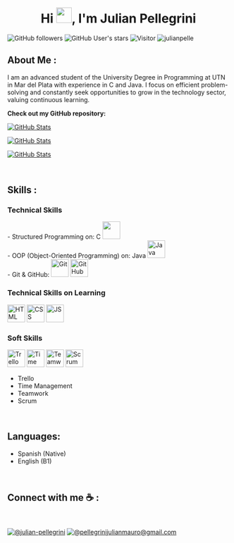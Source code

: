 <h1 align="center">Hi <img src="https://media.giphy.com/media/hvRJCLFzcasrR4ia7z/giphy.gif" width="35">, I'm Julian Pellegrini</h1>

![GitHub followers](https://img.shields.io/github/followers/julianpelle?style=social) ![GitHub User's stars](https://img.shields.io/github/stars/julianpelle?style=social) ![Visitor](https://visitor-badge.laobi.icu/badge?page_id=julianpelle.repoName) <img src="https://komarev.com/ghpvc/?username=julianpelle" alt="julianpelle" />

## About Me :

I am an advanced student of the University Degree in Programming at UTN in Mar del Plata with experience in C and Java. I focus on efficient problem-solving and constantly seek opportunities to grow in the technology sector, valuing continuous learning.

__Check out my GitHub repository:__

<div>
  <p>
    <a href="https://github.com/julianpelle/Sistema_Administrativo_Clubes_Futbol.git">
      <img src="https://github-readme-stats.vercel.app/api/pin/?username=julianpelle&repo=Sistema_Administrativo_Clubes_Futbol" alt="GitHub Stats" />
    </a>
  </p>
</div>


<div>
  <p>
    <a href="https://github.com/julianpelle/Gestion-de-Supermercado-digital.git">
      <img src="https://github-readme-stats.vercel.app/api/pin/?username=julianpelle&repo=Gestion-de-Supermercado-digital" alt="GitHub Stats" />
    </a>
  </p>
</div>


<div>
  <p>
    <a href="https://github.com/julianpelle/Biblioteca-Virtual-.git">
      <img src="https://github-readme-stats.vercel.app/api/pin/?username=julianpelle&repo=Biblioteca-Virtual-" alt="GitHub Stats" />
    </a>
  </p>
</div>
<br>

## Skills :

### Technical Skills
<div>
  - Structured Programming on: C <img src="https://img.icons8.com/color/48/000000/c-programming.png" width="40" height="40" />
  <br>
  - OOP (Object-Oriented Programming) on: Java <img src="https://img.icons8.com/color/48/000000/java-coffee-cup-logo.png" width="40" height="40" alt="Java"/>
  <br>
  - Git & GitHub: <img src="https://img.icons8.com/color/48/000000/git.png" width="40" height="40" alt="Git"/> <img src="https://img.icons8.com/ios-glyphs/48/000000/github.png" width="40" height="40" alt="GitHub"/>
</div>

### Technical Skills on Learning
<div>
   <img src="https://user-images.githubusercontent.com/64439609/212556407-f122dc0e-901c-4df7-960f-29a3b52c5349.png" width="40" height="40" alt="HTML" />
   <img src="https://user-images.githubusercontent.com/64439609/212556203-47a51702-fec1-4275-bafb-6afdea15b092.png" width="40" height="40" alt="CSS" />
   <img src="https://user-images.githubusercontent.com/64439609/212556085-e6f8391a-6f25-43d5-8bfe-818167047cfb.png" width="40" height="40" alt="JS"/>
</div>

### Soft Skills
<div>
  <img src="https://img.icons8.com/color/48/000000/trello.png" width="40" height="40" alt="Trello"/>
    <img src="https://img.icons8.com/color/48/000000/clock--v1.png" width="40" height="40" alt="Time Management"/>
   <img src="https://img.icons8.com/color/48/000000/teamwork.png" width="40" height="40" alt="Teamwork"/>
  <img src="https://img.icons8.com/?size=100&id=Y7xmk4MhheJ3&format=png&color=000000" width="40" height="40" alt="Scrum"/>


</div>

- Trello
- Time Management
- Teamwork
- Scrum

<br>

## Languages:
 
- Spanish (Native) 
- English (B1)

<br>

## Connect with me ☕ :

<br>

[![@julian-pellegrini](https://img.icons8.com/fluency/48/000000/linkedin.png "@julian-pellegrini")](https://www.linkedin.com/in/julian-pellegrini/) 
[![@pellegrinijulianmauro@gmail.com](https://img.icons8.com/fluency/48/000000/apple-mail.png "@pellegrinijulianmauro@gmail.com")](mailto:pellegrinijulianmauro@gmail.com)

<br>
